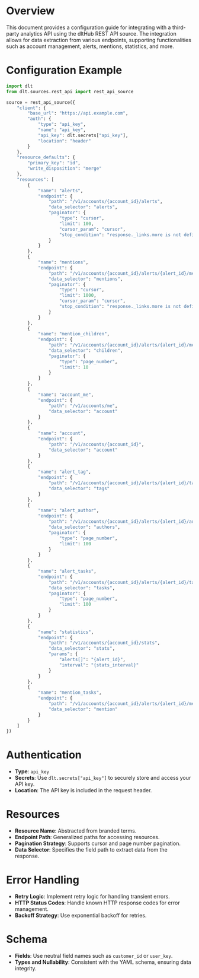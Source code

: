 # Overview

This document provides a configuration guide for integrating with a third-party analytics API using the dltHub REST API source. The integration allows for data extraction from various endpoints, supporting functionalities such as account management, alerts, mentions, statistics, and more.

# Configuration Example

```python
import dlt
from dlt.sources.rest_api import rest_api_source

source = rest_api_source({
    "client": {
        "base_url": "https://api.example.com",
        "auth": {
            "type": "api_key",
            "name": "api_key",
            "api_key": dlt.secrets["api_key"],
            "location": "header"
        }
    },
    "resource_defaults": {
        "primary_key": "id",
        "write_disposition": "merge"
    },
    "resources": [
        {
            "name": "alerts",
            "endpoint": {
                "path": "/v1/accounts/{account_id}/alerts",
                "data_selector": "alerts",
                "paginator": {
                    "type": "cursor",
                    "limit": 100,
                    "cursor_param": "cursor",
                    "stop_condition": "response._links.more is not defined or response._links.more is none"
                }
            }
        },
        {
            "name": "mentions",
            "endpoint": {
                "path": "/v1/accounts/{account_id}/alerts/{alert_id}/mentions",
                "data_selector": "mentions",
                "paginator": {
                    "type": "cursor",
                    "limit": 1000,
                    "cursor_param": "cursor",
                    "stop_condition": "response._links.more is not defined or response._links.more is none"
                }
            }
        },
        {
            "name": "mention_children",
            "endpoint": {
                "path": "/v1/accounts/{account_id}/alerts/{alert_id}/mentions/{mention_id}/children",
                "data_selector": "children",
                "paginator": {
                    "type": "page_number",
                    "limit": 10
                }
            }
        },
        {
            "name": "account_me",
            "endpoint": {
                "path": "/v1/accounts/me",
                "data_selector": "account"
            }
        },
        {
            "name": "account",
            "endpoint": {
                "path": "/v1/accounts/{account_id}",
                "data_selector": "account"
            }
        },
        {
            "name": "alert_tag",
            "endpoint": {
                "path": "/v1/accounts/{account_id}/alerts/{alert_id}/tags",
                "data_selector": "tags"
            }
        },
        {
            "name": "alert_author",
            "endpoint": {
                "path": "/v1/accounts/{account_id}/alerts/{alert_id}/authors",
                "data_selector": "authors",
                "paginator": {
                    "type": "page_number",
                    "limit": 100
                }
            }
        },
        {
            "name": "alert_tasks",
            "endpoint": {
                "path": "/v1/accounts/{account_id}/alerts/{alert_id}/tasks",
                "data_selector": "tasks",
                "paginator": {
                    "type": "page_number",
                    "limit": 100
                }
            }
        },
        {
            "name": "statistics",
            "endpoint": {
                "path": "/v1/accounts/{account_id}/stats",
                "data_selector": "stats",
                "params": {
                    "alerts[]": "{alert_id}",
                    "interval": "{stats_interval}"
                }
            }
        },
        {
            "name": "mention_tasks",
            "endpoint": {
                "path": "/v1/accounts/{account_id}/alerts/{alert_id}/mentions/{mention_id}",
                "data_selector": "mention"
            }
        }
    ]
})
```

# Authentication

- **Type**: `api_key`
- **Secrets**: Use `dlt.secrets["api_key"]` to securely store and access your API key.
- **Location**: The API key is included in the request header.

# Resources

- **Resource Name**: Abstracted from branded terms.
- **Endpoint Path**: Generalized paths for accessing resources.
- **Pagination Strategy**: Supports cursor and page number pagination.
- **Data Selector**: Specifies the field path to extract data from the response.

# Error Handling

- **Retry Logic**: Implement retry logic for handling transient errors.
- **HTTP Status Codes**: Handle known HTTP response codes for error management.
- **Backoff Strategy**: Use exponential backoff for retries.

# Schema

- **Fields**: Use neutral field names such as `customer_id` or `user_key`.
- **Types and Nullability**: Consistent with the YAML schema, ensuring data integrity.